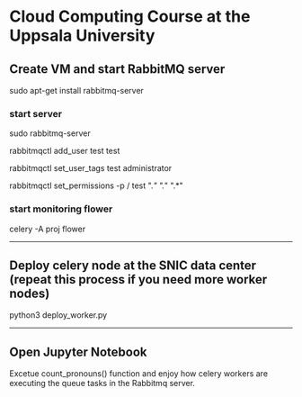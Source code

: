 # Cloud Computing Course at the Uppsala University

## Create VM and start RabbitMQ server

sudo apt-get install rabbitmq-server
### start server
sudo rabbitmq-server

rabbitmqctl add_user test test

rabbitmqctl set_user_tags test administrator

rabbitmqctl set_permissions -p / test ".*" ".*" ".*"


### start monitoring flower
celery -A proj flower

---
## Deploy celery node at the SNIC data center (repeat this process if you need more worker nodes)
python3 deploy_worker.py

---
## Open Jupyter Notebook
Excetue count_pronouns() function and enjoy how celery workers are executing the queue tasks in the Rabbitmq server. 

